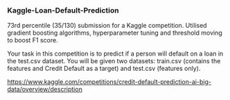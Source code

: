 ### Kaggle-Loan-Default-Prediction
73rd percentile (35/130) submission for a Kaggle competition. Utilised gradient boosting algorithms, hyperparameter tuning and threshold moving to boost F1 score. 

Your task in this competition is to predict if a person will default on a loan in the test.csv dataset. You will be given two datasets: train.csv (contains the features and Credit Default as a target) and test.csv (features only). 

https://www.kaggle.com/competitions/credit-default-prediction-ai-big-data/overview/description 
